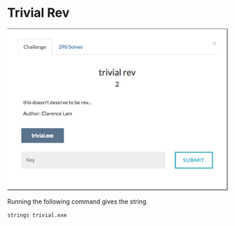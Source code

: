 # Trivial Rev

![](TrivialRev.png)

Running the following command gives the string
```
strings trivial.exe
```
